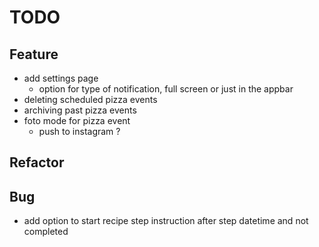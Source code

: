 # TODO

## Feature
- add settings page
    - option for type of notification, full screen or just in the appbar
- deleting scheduled pizza events
- archiving past pizza events
- foto mode for pizza event
    - push to instagram ?
    
## Refactor
    
## Bug
- add option to start recipe step instruction after step datetime and not completed
